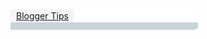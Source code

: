 <style type="text/css">
.fl {float:left;}
.fr {float:right;}
.box-item {height:100%;}
.list-item-header {width:300px; height:21px; background:#ffffff url('http://data.fandung.com/blog/demo/VnETab-recentposts/img/folder-title2.gif') repeat-x top;}
.folder-active2 {height: 17px;padding: 2px 9px; background:#f5f5f6 url('') repeat-x bottom;}
.box-middle1 {overflow:hidden;border-left:1px solid #d5d8de; border-right:1px solid #d5d8de;}<br /> .link-folder {font:bold 12px arial; color:#8a0000; text-decoration:none;}
.list-item1 {width:278px; padding: 5px 10px; background:#c8d4da url('') repeat-x top;}
.list-item1 p{margin-top:0px; margin-bottom:5px;}<br /> .list-item1 img{border:1px solid #a5a5a5; margin-right:10px;}<br /> .list-item1-content {height:100%;}
.list-item1-content hr {background-color:#a4b5be; height:1px; line-height:1px; padding:0px;width:278px;}
.list-item1-content ul {list-style:none;margin:0;padding:0;}
.list-item1-content li {padding-left:6px; background-image:url('http://data.fandung.com/blog/demo/VnETab-recentposts/img/triangle.gif'); background-repeat:no-repeat; background-position: 0 6px;}
.link-listitem1-title {font:bold 13px arial; color:#004f8b; text-decoration:none;}
.link-listitem1-othernews {font:11px arial; color:#8a0000; text-decoration:none;}
.link-listitem1-othernews:hover {font:11px arial; color:#8a0000; text-decoration:underline;}
.box-bottomcenter1 {width:296px; height:1px;line-height:1px;overflow:hidden;background:#c7d3d9; border-bottom:1px solid #d5d8de;}
</style>

<div class="box-item">
	<div class="list-item-header fl">
		<div class="fl"><img src="http://data.fandung.com/blog/demo/VnETab-recentposts/img/folder-activeleft2.gif" alt=""></div>
		<div class="folder-active2 fl"><a class="link-folder" href="http://www.fandung.com/search/label/Thu%20Thuat%20Blog?max-results=10">Blogger Tips</a></div>
		<div class="fl"><img src="http://data.fandung.com/blog/demo/VnETab-recentposts/img/folder-activeright2.gif" alt=""></div>
		<div class="fr"><img src="http://data.fandung.com/blog/demo/VnETab-recentposts/img/folder-topright.gif" alt=""></div>
	</div>
	<div class="box-middle1 list-item1 fl">
		<script type="text/javascript">
			home_page = "http://www.fandung.com/";
			label = "Thu%20Thuat%20Blog";
			numposts = 5;
			sumPosts = 168;
		</script>
		<script type="text/javascript" src="https://rawgit.com/BlogTip/VnEtab/master/rc-post-VnEtab.js"></script>
	</div>
	<div class="fl">
		<div class="fl"><img src="img/box-bottomleft1.gif" alt=""></div>
		<div class="box-bottomcenter1 fl"> </div>
		<div class="fl"><img src="img/box-bottomright1.gif" alt=""></div>
	</div>
</div>
